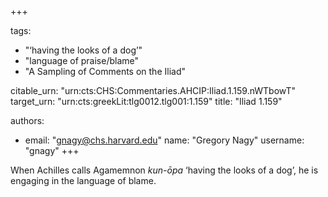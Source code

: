 +++

tags:
- "‘having the looks of a dog’"
- "language of praise/blame"
- "A Sampling of Comments on the Iliad"

citable_urn: "urn:cts:CHS:Commentaries.AHCIP:Iliad.1.159.nWTbowT"
target_urn: "urn:cts:greekLit:tlg0012.tlg001:1.159"
title: "Iliad 1.159"

authors:
- email: "gnagy@chs.harvard.edu"
  name: "Gregory Nagy"
  username: "gnagy"
+++

<p>When Achilles calls Agamemnon <em>kun-ōpa</em> ‘having the looks of a dog’, he is engaging in the language of blame. </p>